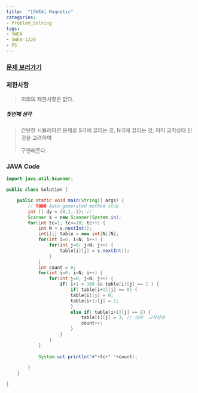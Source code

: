 ```yaml
---
title:  "[SWEA] Magnetic"
categories:
- Problem_Solving
tags:
- SWEA
- SWEA-1220
- PS
---
```


### [문제 보러가기]( https://swexpertacademy.com/main/code/problem/problemDetail.do?contestProbId=AV14hwZqABsCFAYD&categoryId=AV14hwZqABsCFAYD&categoryType=CODE )



### 제한사항

> 이외의 제한사항은 없다.

##### 첫번째 생각

> 간단한 시뮬레이션 문제로 S극에 끌리는 것, N극에 끌리는 것, 이미 교착상태 인것을 고려하여 
>
> 구현해준다.



### JAVA Code

```java
import java.util.Scanner;

public class Solution {

	public static void main(String[] args) {
		// TODO Auto-generated method stub
		int [] dy = {0,1,-1}; //  
		Scanner s = new Scanner(System.in);
		for(int tc=1; tc<=10; tc++) {
			int N = s.nextInt();
			int[][] table = new int[N][N];
			for(int i=0; i<N; i++) {
				for(int j=0; j<N; j++) {
					table[i][j] = s.nextInt();
				}
			}
			int count = 0;
			for(int i=0; i<N; i++) {
				for(int j=0; j<N; j++) {
					if( i+1 < 100 && table[i][j] == 1 ) {
						if( table[i+1][j] == 0) {
						table[i][j] = 0;
						table[i+1][j] = 1; 
						}
						else if( table[i+1][j] == 2) {
							table[i][j] = 3; // 이미  교착상태
							count++;
						}
					}
				}
			}
		
			System.out.println("#"+tc+" "+count);
			
		}
	}

}

```

